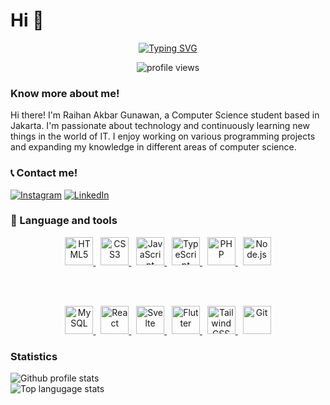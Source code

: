 # Hi 👋

<div align="center">

[![Typing SVG](https://readme-typing-svg.demolab.com?font=Fira+Code&pause=1000&color=0CDAF7&center=true&vCenter=true&width=435&lines=Computer+Science+Student)](https://git.io/typing-svg)

<img src="https://komarev.com/ghpvc/?username=samaele13&label=Profile%20views&color=0e75b6&style=flat" alt="profile views" />
</div>

### Know more about me!

<p>
Hi there! I'm Raihan Akbar Gunawan, a Computer Science student based in Jakarta. I'm passionate about technology and continuously learning new things in the world of IT. I enjoy working on various programming projects and expanding my knowledge in different areas of computer science.
</p>

### 📞 Contact me!

[![Instagram](https://img.shields.io/badge/Instagram-purple?style=flat-square&logo=instagram&logoColor=white)](https://www.instagram.com/rhankbrguw_/#)
[![LinkedIn](https://img.shields.io/badge/LinkedIn-blue?style=flat-square&logo=linkedin&logoColor=white)](https://www.linkedin.com/in/raihan-akbar-2b5820334/)

### 🧰 Language and tools

<div align="center">

  <!-- Row 1 -->
  <a href="https://developer.mozilla.org/en-US/docs/Web/HTML" target="_blank">
    <img alt="HTML5" width="45px" src="https://cdn.jsdelivr.net/gh/devicons/devicon/icons/html5/html5-plain.svg" style="max-width: 100%;" />
  </a>
  &nbsp;
  <a href="https://developer.mozilla.org/en-US/docs/Web/CSS" target="_blank">
    <img alt="CSS3" width="45px" src="https://cdn.jsdelivr.net/gh/devicons/devicon/icons/css3/css3-plain.svg" style="max-width: 100%;" />
  </a>
  &nbsp;
  <a href="https://developer.mozilla.org/en-US/docs/Web/JavaScript" target="_blank">
    <img alt="JavaScript" width="45px" src="https://cdn.jsdelivr.net/gh/devicons/devicon/icons/javascript/javascript-original.svg" style="max-width: 100%;" />
  </a>
  &nbsp;
  <a href="https://www.typescriptlang.org/" target="_blank">
    <img alt="TypeScript" width="45px" src="https://cdn.jsdelivr.net/gh/devicons/devicon/icons/typescript/typescript-original.svg" style="max-width: 100%;" />
  </a>
  &nbsp;
  <a href="https://www.php.net/" target="_blank">
    <img alt="PHP" width="45px" src="https://cdn.jsdelivr.net/gh/devicons/devicon/icons/php/php-original.svg" style="max-width: 100%;" />
  </a>
  &nbsp;
  <a href="https://nodejs.org/" target="_blank">
    <img alt="Node.js" width="45px" src="https://cdn.jsdelivr.net/gh/devicons/devicon/icons/nodejs/nodejs-original.svg" style="max-width: 100%;" />
  </a>

  <br><br>

  <!-- Row 2 -->
  <a href="https://www.mysql.com/" target="_blank">
    <img alt="MySQL" width="45px" src="https://cdn.jsdelivr.net/gh/devicons/devicon/icons/mysql/mysql-original.svg" style="max-width: 100%;" />
  </a>
  &nbsp;
  <a href="https://reactjs.org/" target="_blank">
    <img alt="React" width="45px" src="https://cdn.jsdelivr.net/gh/devicons/devicon/icons/react/react-original.svg" style="max-width: 100%;" />
  </a>
  &nbsp;
  <a href="https://svelte.dev/" target="_blank">
    <img alt="Svelte" width="45px" src="https://upload.wikimedia.org/wikipedia/commons/1/1b/Svelte_Logo.svg" style="max-width: 100%;" />
  </a>
  &nbsp;
  <a href="https://flutter.dev/" target="_blank">
    <img alt="Flutter" width="45px" src="https://cdn.jsdelivr.net/gh/devicons/devicon/icons/flutter/flutter-original.svg" style="max-width: 100%;" />
  </a>
  &nbsp;
  <a href="https://tailwindcss.com/" target="_blank">
    <img alt="Tailwind CSS" width="45px" src="https://www.vectorlogo.zone/logos/tailwindcss/tailwindcss-icon.svg" style="max-width: 100%;" />
  </a>
  &nbsp;
  <a href="https://git-scm.com/" target="_blank">
    <img alt="Git" width="45px" src="https://cdn.jsdelivr.net/gh/devicons/devicon/icons/git/git-original.svg" style="max-width: 100%;" />
  </a>

</div>

### Statistics

![Github profile stats](https://github-readme-stats.vercel.app/api?username=samaele13&show_icons=true&locale=en&theme=shades-of-purple)
<br />
![Top langugage stats](https://github-readme-stats.vercel.app/api/top-langs?username=samaele13&show_icons=true&locale=en&layout=compact&theme=shades-of-purple)
